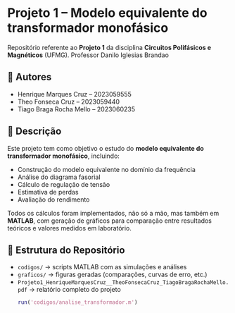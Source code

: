 # Projeto 1 – Modelo equivalente do transformador monofásico

Repositório referente ao **Projeto 1** da disciplina **Circuitos Polifásicos e Magnéticos** (UFMG).
Professor Danilo Iglesias Brandao

## 👥 Autores
- Henrique Marques Cruz – 2023059555  
- Theo Fonseca Cruz – 2023059440  
- Tiago Braga Rocha Mello – 2023060235  

## 📖 Descrição
Este projeto tem como objetivo o estudo do **modelo equivalente do transformador monofásico**, incluindo:
- Construção do modelo equivalente no domínio da frequência
- Análise do diagrama fasorial
- Cálculo de regulação de tensão
- Estimativa de perdas
- Avaliação do rendimento

Todos os cálculos foram implementados, não só a mão, mas também em **MATLAB**, com geração de gráficos para comparação entre resultados teóricos e valores medidos em laboratório.

## 📂 Estrutura do Repositório
- `codigos/` → scripts MATLAB com as simulações e análises
- `graficos/` → figuras geradas (comparações, curvas de erro, etc.)
- `Projeto1_HenriqueMarquesCruz__TheoFonsecaCruz_TiagoBragaRochaMello.pdf` → relatório completo do projeto
   ```matlab
   run('codigos/analise_transformador.m')
